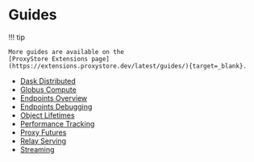 # Guides

!!! tip

    More guides are available on the
    [ProxyStore Extensions page](https://extensions.proxystore.dev/latest/guides/){target=_blank}.

* [Dask Distributed](dask-distributed.md)
* [Globus Compute](globus-compute.md)
* [Endpoints Overview](endpoints.md)
* [Endpoints Debugging](endpoints-debugging.md)
* [Object Lifetimes](object-lifetimes.md)
* [Performance Tracking](performance.md)
* [Proxy Futures](proxy-futures.md)
* [Relay Serving](relay-serving.md)
* [Streaming](streaming.md)
